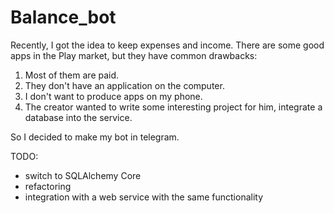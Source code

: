 # Balance_bot
Recently, I got the idea to keep expenses and income. There are some good apps in the Play market, but they have common drawbacks:
1. Most of them are paid.
2. They don't have an application on the computer.
3. I don't want to produce apps on my phone.
4. The creator wanted to write some interesting project for him, integrate a database into the service.

So I decided to make my bot in telegram.

TODO:
- switch to SQLAlchemy Core
- refactoring
- integration with a web service with the same functionality

